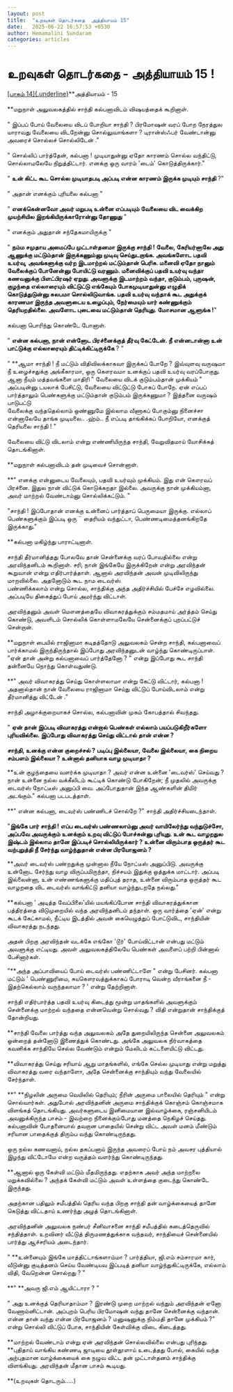 ```yaml
---
layout: post
title:  "உறவுகள் தொடர்கதை  அத்தியாயம் 15"
date:   2025-06-22 16:57:53 +0530
author: Hemamalini Sundaram
categories: articles
---
```


#  உறவுகள் தொடர்கதை - அத்தியாயம் 15 ! 

[[பாகம்
14]{.underline}](https://tamil.momspresso.com/parenting/aa71bb9e323d44a5b589be0617593389/article/urrvukll-tottrktai-attiyaaym-14-wbt9imofk385?utm_source=PCA_Whatsapp_Share&utm_medium=Share_Android)**அத்தியாயம் -
15\
\
**மறுநாள் அலுவலகத்தில் சாந்தி கல்பனாவிடம் விஷயத்தைக் கூறினாள்.\
\
\" இப்பப் போய் வேலையை விடப் போறியா சாந்தி ? பிரமோஷன் வரப் போற நேரத்துல யாராவது
வேலையை விடறேன்னு சொல்லுவாங்களா ? டிரான்ஸ்ஃபர் வேண்டான்னு அவரைச் சொல்லச் சொல்லிடேன்
.\"\
\
\" சொல்லிப் பார்த்தேன், கல்பனா ! முடியாதுன்னு ஏதோ காரணம் சொல்ல வந்திட்டு,
சொல்லாமலேயே நிறுத்திட்டார். எனக்கு ஒரு வாரம் \'டைம்\' கொடுத்திருக்கார்.\"\
\
\" **உன் கிட்ட கூட சொல்ல முடியாதபடி அப்படி என்ன காரணம் இருக்க முடியும் சாந்தி**
?\"\
\
\" அதான் எனக்கும் புரியலை கல்பனா \"\
\
\" **எனக்கென்னவோ அவர் மறுபடி உன்னை எப்படியும் வேலையை விட வைக்கிற முயற்சியில
இறங்கியிருக்காரோன்னு தோணுது** \"\
\
\" எனக்கும் அதுதான் சந்தேகமாயிருக்கு \"\
\
\" **நம்ம சமுதாய அமைப்பே முட்டாள்தனமா இருக்கு சாந்தி ! வேலை, கேரியர்னாலே அது
ஆணுக்கு மட்டும்தான் இருக்கணும்னு முடிவு செய்துடறாங்க. அவங்களோட பதவி உயர்வு,
அவங்களுக்கு வர்ற இடமாற்றல் மட்டும்தான் பெரிசு. மனைவி ஏதோ நானும் வேலைக்குப் போனேன்னு
போயிட்டு வரணும். மனைவிக்குப் பதவி உயர்வு வந்தா கணவனுக்கு பிளட்பிரஷர் ஏறுது.
அவளுக்கு இடமாற்றம் வந்தா, குடும்பம், புருஷன், குழந்தை எல்லாரையும் விட்டுட்டு எங்கேயும்
போகமுடியாதுன்னு எழுதிக் கொடுத்துடுன்னு சுலபமா சொல்லிடுவாங்க. பதவி உயர்வு வந்தாக்
கூட அதுக்குக் காரணமா இருந்த அவளுடைய உழைப்பும், நேர்மையும் யார் கண்ணுக்கும்
தெரியறதில்லை. அவளோட புடைவை மட்டும்தான் தெரியுது. மோசமான ஆளுங்க !**\"\
\
கல்பனா பொரிந்து கொண்டே போனாள்.\
\
\" **என்ன கல்பனா, நான் என்னோட பிரச்னைக்குத் தீர்வு கேட்டேன். நீ என்னடான்னா உன் பாட்டுக்கு
எல்லாரையும் திட்டிக்கிட்டிருக்கே** ? \"\
\
\" **ஆமா சாந்தி ! நீ மட்டும் விதிவிலக்காகவா இருக்கப் போறே ? இவ்வுளவு வருஷமா நீ
உழைச்சதுக்கு அங்கீகாரமா, ஒரு கௌரவமா உனக்குப் பதவி உயர்வு வரப்போகுது. ஆனா நீயும்
மத்தவங்களை மாதிரி \" வேலையை விடக் குடும்பம்தான் முக்கியம் \" அப்படின்னு டயலாக்
பேசிட்டு, வேலையை விட்டுட்டு போகப் போறே. ஏன் எப்பப் பார்த்தாலும் பெண்களுக்கு மட்டும்தான்
குடும்பம் இருக்கணுமா ? இத்தனை வருஷம் பாடுபட்டு\
வேலைக்கு வந்ததெல்லாம் ஒண்ணுமே இல்லாம வீணாகப் போகும்னு நினைச்சா என்னாலேயே தாங்க
முடியலை.. .ஹ்ம்.. நீ எப்படி தாங்கிக்கப் போறியோ, எனக்குத் தெரியலை சாந்தி ! \"\
\
வேலையை விட்டு விடலாம் என்று எண்ணியிருந்த சாந்தி, வேறுவிதமாய் யோசிக்கத்
தொடங்கினாள்.\
\
**மறுநாள் கல்பனாவிடம் தன் முடிவைச் சொன்னாள்.\
\
**\" எனக்கு என்னுடைய வேலையும், பதவி உயர்வும் முக்கியம். இது என் கௌரவப் பிரச்னை.
இதுல நான் விட்டுக் கொடுக்கறதா இல்லை. அவருக்கு நான் முக்கியம்னா, அவர் மாற்றல்
வேண்டாம்னு சொல்லிக்கட்டும். \"\
\
\"சாந்தி ! இப்போதான் எனக்கு உன்னைப் பார்த்தாப் பெருமையா இருக்கு. எல்லாப் பெண்களுக்கும்
இப்படி ஒரு ¨ தைரியம் வந்துட்டா, பெண்ணடிமைத்தனங்கிறதே இருக்காது.\"\
\
**கல்பனா மகிழ்ந்து பாராட்டினாள்.\
\
சாந்தி தீர்மானித்தது போலவே தான் சென்னைக்கு வரப் போவதில்லை என்று அரவிந்தனிடம்
கூறினாள். சரி, நான் இங்கேயே இருக்கிறேன் என்று அரவிந்தன் கூறுவான் என்று
எதிர்பார்த்தாள். ஆனால் அரவிந்தன் அவன் முடிவிலிருந்து மாறவில்லை. அதனோடும் கூட நாம
டைவர்ஸ்\
பண்ணிக்கலாம் என்று சொல்ல, சாந்திக்கு அந்த அதிர்ச்சியில் பேச்சே எழவில்லை. அப்படியே
திகைத்துப் போய் அமர்ந்து விட்டாள்.\
\
அரவிந்தனும் அவள் மௌனத்தையே விவாகரத்துக்கும் சம்மதமாய் அர்த்தம் செய்து கொண்டு, அவளிடம்
சொல்லிக் கொள்ளாமலேயே சென்னைக்குப் புறப்பட்டுச் சென்றான்.\
\
**மறுநாள் பையில் ராஜினாமா கடிதத்தோடு அலுவலகம் சென்ற சாந்தி, கல்பனாவைப் பார்க்காமல்
இருந்திருந்தால் இப்போது அரவிந்தனுடன் வாழ்ந்து கொண்டிருப்பாள். \"ஏன் தான் அன்று
கல்பனாவைப் பார்த்தேனோ ? \" என்று இப்போது கூட சாந்தி தன்னையே நொந்து கொள்வதுண்டு.\
\
**\" அவர் விவாகரத்து செய்து கொள்ளலாமா என்று கேட்டு விட்டார், கல்பனா ! அதனால்தான்
நான் வேலையை ராஜினாமா செய்து விட்டுப் போய்விடலாம் என்று தீர்மானித்து விட்டேன் .\"\
\
சாந்தி அழாக்குறையாகச் சொல்ல, கல்பனாவின் முகம் கோபத்தால் சிவந்தது.\
\
\" **ஏன் தான் இப்படி விவாகரத்து என்றால் பெண்கள் எல்லாம் பயப்படுகிறீர்களோ புரியவில்லை.
இப்போது விவாகரத்து செய்து விட்டால் தான் என்ன ?\
\
சாந்தி, உனக்கு என்ன குறைச்சல் ? படிப்பு இல்லையா, வேலை இல்லையா, கை நிறைய சம்பளம்
இல்லையா ? உன்னால் தனியாக வாழ முடியாதா ?**

**உன் குழந்தையை வளர்க்க முடியாதா ? அவர் என்ன உன்னை \'டைவர்ஸ்\' செய்வது ? நான் உன்னை
நல்ல வக்கீலிடம் கூட்டிக் கொண்டு போகிறேன்; நீ முதலில் அவருக்கு டைவர்ஸ் நோட்டீஸ் அனுப்பி
வை. அப்போதுதான் இந்த ஆண்களின் திமிர் அடங்கும்.\" கல்பனா படபடத்தாள்.\
\
**\" என்ன கல்பனா, டைவர்ஸ் பண்ணிடச் சொல்றே ?\" சாந்தி அதிர்ச்சியடைந்தாள்.\
\
\"**இங்கே பார் சாந்தி ! எப்ப டைவர்ஸ் பண்ணலாம்னு அவர் வாயிலேர்ந்து வந்துடுச்சோ, அப்பவே
அவருக்கும் உனக்கும் உறவு விட்டுப் போச்சுன்னு புரியுது. உன் கூட வாழறதுல இஷ்டம் இல்லாம
தானே இப்படிச் சொல்லியிருக்கார் ? உன்னை விரும்பாத ஒருத்தர் கூட வற்புறுத்தி நீ சேர்ந்து
வாழ்ந்துதான் என்ன பிரயோஜனம் ?**

**அவர் டைவர்ஸ் பண்றதுக்கு முன்னால நீயே நோட்டீஸ் அனுப்பிடு. அவருக்கு உன்னோட சேர்ந்து வாழ
விருப்பமிருந்தா, நிச்சயம் இதுக்கு ஒத்துக்க மாட்டார். அப்படி இல்லைன்னா, உன் எண்ணங்களுக்கு
மதிப்புத் தராத, உன்னை விரும்பாத ஒருத்தர் கூட வாழறதை விட டைவர்ஸ் வாங்கிட்டு தனியா
வாழ்ந்துடறதே நல்லது.\"\
\
**கல்பனா \' அடித்த வேப்பிலை\'யில் மயங்கிப்போன சாந்தி விவாகரத்துக்கான பத்திரத்தை
விடுமுறையில் வந்த அரவிந்தனிடம் தந்தாள். ஒரு வார்த்தை \'ஏன்\' என்று கூடக் கேட்காமல்,
நீட்டிய இடத்தில் அவன் கையெழுத்துப் போட்டுவிட, சாந்தியின் விவாகரத்து நடந்தது.\
\
அதன் பிறகு அரவிந்தன் வடக்கே எங்கோ \'டூர்\' போய்விட்டான் என்பது மட்டும் அவளுக்கு
எட்டியது. அவள் அலுவலகத்திலேயே பெண்கள் அவளைப் பற்றி பின்னால் பேசினார்கள்.

\"**அந்த அப்பாவியைப் போய் டைவர்ஸ் பண்ணிட்டாளே \" என்று பேசினர். கல்பனா மட்டும் \'
பெண்ணுரிமை, சுயகௌரவத்துக்காகப் போராடி வென்ற வீராங்கனை நீ - இதற்கெல்லாம் வருந்தலாமா ?
\' என்று தேற்றினாள்.\
\
சாந்தி எதிர்பார்த்த பதவி உயர்வு கிடைத்து மூன்று மாதங்களில் அவளுக்கும் சென்னைக்கு
மாற்றல் வந்ததை என்னவென்று சொல்வது ? விதி என்றுதான் சாந்திக்குத் தோன்றியது.\
\
**சாந்தி வேலை பார்த்து வந்த அலுவலகம் அதே துறையிலிருந்த சென்னை அலுவலகம் ஒன்றைத்
தன்னோடு இணைத்துக் கொண்டது. அங்கே அலுவலக நிர்வாகத்தை கவனிக்க சாந்தியே செல்ல வேண்டும்
என்றும் மேலிடம் கட்டளையிட்டு விட்டது.\
\
**விவாகரத்து செய்து சரியாய் ஆறு மாதங்களில், எங்கே செல்ல முடியாது என்று மறுத்து
விவாகரத்து வரை வந்தாளோ, அதே சென்னைக்கு சாந்தியும் வந்து வேலையில் சேர்ந்தாள்.\
\
**\" **நிழலின் அருமை வெயிலில் தெரியும்; நீரின் அருமை பாலையில் தெரியும் \" என்று
சொல்வார்கள். அதுபோல் அரவிந்தனின் அருமை சாந்திக்குக் கொஞ்சம் கொஞ்சமாக விளங்கத்
தொடங்கியது. அவர்களுடைய இனிமையான இல்வாழ்க்கை, ரஞ்சனியிடம் அவனுக்கிருந்த பாசம் -
இவற்றை நினைக்கும்போது மனத்தை நெகிழச் செய்தது. கல்பனாவின் போதனையால் தவறான பாதையில்
சென்று விட்ட அவள் மனம் மீண்டும் சரியான பாதைக்குத் திரும்ப வந்து கொண்டிருந்தது.\
\
ஒரு நல்ல கணவனாய், நல்ல தகப்பனாய் இருந்த அவரைப் போய் நம் அவசர புத்தியால் இழந்து
விட்டோமே என்ற வருத்தம் வளர்ந்து கொண்டிருந்தது.\
\
**ஆனால் ஒரு கேள்வி மட்டும் மீதமிருந்தது. எதற்காக அவர் அந்த மாற்றலை மறுக்கவில்லை ?
அந்தக் கேள்வி மட்டும் அவள் உள்ளத்தை குடைந்து கொண்டே இருந்தது.\
\
அதற்கான பதிலும் சமீபத்தில் தெரிய வந்த பிறகு சாந்தி தன் வாழ்க்கையைத் தானே கெடுத்து
விட்டதாய் உணர்ந்து அழத் தொடங்கினாள்.\
\
அரவிந்தனின் அலுவலக நண்பர் சீனிவாசனை சாந்தி சமீபத்தில் கடைத்தெருவில் சந்தித்தாள்.
உறவினர் வீட்டுத் திருமணத்துக்காக வந்தவர், சாந்தியைச் சென்னையில் பார்த்து ஆச்சரியம்
அடைந்தார்.\
\
\" **உன்னையும் இங்கே மாத்திட்டாங்களாம்மா ? பார்த்தியா, ஜி.எம் சம்சாரமா கார், வீடுன்னு
குடித்தனம் செய்ய வேண்டியவ இப்படித் தனியா வாழ்ந்துகிட்டிருக்கே, எல்லாம் விதி, வேறென்ன
சொல்றது ? "\
\
**\" **அவரு ஜி.எம் ஆயிட்டாரா ? \"\
\
\" அது உனக்குத் தெரியாதாம்மா ? இரண்டு முறை மாற்றல் வந்தும் அரவிந்தன் ஏனோ
வேணாம்னிட்டான். அப்புறம் பெரிய பிரமோஷன் வந்து தானே சென்னைக்கு வந்தான். என்ன தான் வந்து
என்ன பிரயோஜனம் ? மனுஷனுக்கு நிம்மதி தானே முக்கியம் ?\" என்று சொல்லி விட்டுப் போக,
சாந்தியின் கேள்விக்கு விடை கிடைத்தது.\
\
**மாற்றல் வேண்டாம் என்று ஏன் அரவிந்தன் சொல்லவில்லை என்பது புரிந்தது. **புதிதாய்
வாங்கிய கண்ணடி ஜாடியை தூள்தூளாய் உடைத்தது போல், கையில் வந்த அற்புதமான வாழ்க்கையைக்
கை நழுவ விட்ட தன் முட்டாள்தனம் சாந்திக்கு விளங்கியது. அரவிந்தன் மீதான பாசம்
கூடியது.\
\
**(உறவுகள் தொடரும்\.....)
